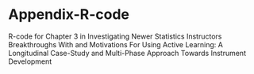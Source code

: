 # Appendix-R-code
R-code for Chapter 3 in Investigating Newer Statistics Instructors  Breakthroughs With and Motivations For Using Active Learning:  A Longitudinal Case-Study and Multi-Phase Approach Towards  Instrument Development
